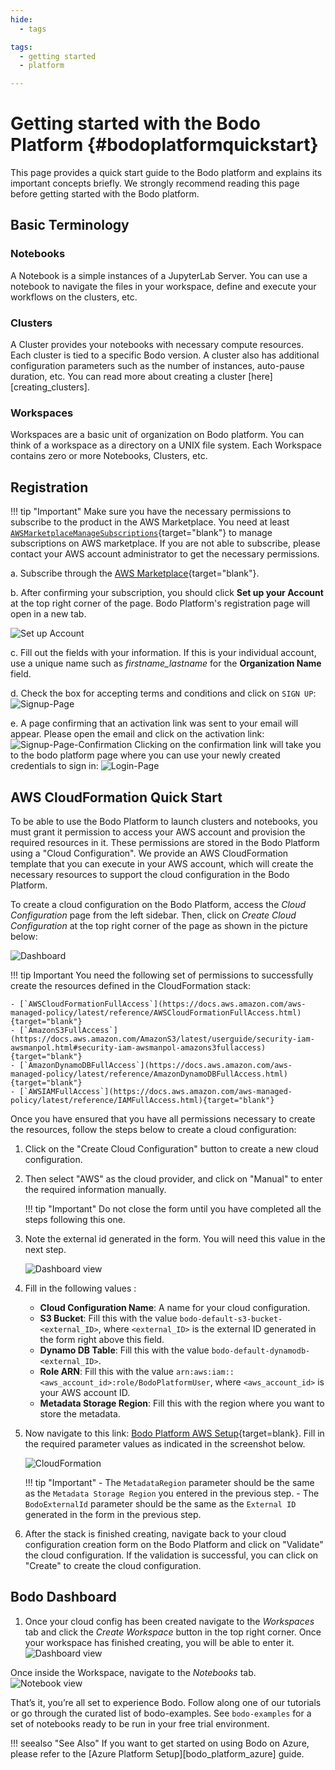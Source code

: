 ```yaml
---
hide:
  - tags

tags:
  - getting started
  - platform

---
```


# Getting started with the Bodo Platform {#bodoplatformquickstart}


This page provides a quick start guide to the Bodo platform and explains its
important concepts briefly. We strongly recommend reading this page
before getting started with the Bodo platform.

## Basic Terminology

###  **Notebooks**

  A Notebook is a simple instances of a JupyterLab Server. You can use
  a notebook to navigate the files in your workspace, define and execute
  your workflows on the clusters, etc.


### **Clusters**

  A Cluster provides your notebooks with necessary compute resources.
  Each cluster is tied to a specific Bodo version. A cluster also has
  additional configuration parameters such as the number of instances,
  auto-pause duration, etc. You can read more about creating a cluster [here][creating_clusters].

### **Workspaces**

  Workspaces are a basic unit of organization on Bodo platform. You can
  think of a workspace as a directory on a UNIX file system. Each Workspace
  contains zero or more Notebooks, Clusters, etc.


## Registration

!!! tip "Important"
    Make sure you have the necessary permissions to subscribe to the product in the AWS Marketplace. You need at least [`AWSMarketplaceManageSubscriptions`](https://docs.aws.amazon.com/marketplace/latest/buyerguide/buyer-iam-users-groups-policies.html#buyer-iam-builtin-policies){target="blank"} to manage subscriptions on AWS marketplace. If you are not able to subscribe, please contact your AWS account administrator to get the necessary permissions.

a.  Subscribe through the [AWS Marketplace](https://aws.amazon.com/marketplace/pp/B08NY29SMQ){target="blank"}.

b.  After confirming your subscription, you should click **Set up your Account** at the top right corner of the page. Bodo Platform's registration page will open in a new tab.

![Set up Account](../platform_onboarding_screenshots/set-up-account.png#center)


c.  Fill out the fields with your information. If this is your
    individual account, use a unique name such as
    *firstname_lastname* for the **Organization Name**
    field.

d.  Check the box for accepting terms and conditions and click on
    `SIGN UP`:
    ![Signup-Page](../platform_onboarding_screenshots/signup.png#center)

e.  A page confirming that an activation link was sent to your email
    will appear. Please open the email and click on the activation link:
    ![Signup-Page-Confirmation](../platform_onboarding_screenshots/signup-conf.png#center)
    Clicking on the confirmation link will take you to the bodo platform
    page where you can use your newly created credentials to sign in:
    ![Login-Page](../platform_onboarding_screenshots/login.png#center)


## AWS CloudFormation Quick Start

To be able to use the Bodo Platform to launch clusters and notebooks,
you must grant it permission to access your AWS account and provision
the required resources in it. These permissions are stored in the Bodo Platform using a "Cloud Configuration". We provide an AWS CloudFormation template that you can execute in your AWS account, which will create the necessary resources to support the cloud configuration in the Bodo Platform.

To create a cloud configuration on the Bodo Platform, access the *Cloud Configuration* page from the left sidebar. Then, click on *Create Cloud Configuration* at the top right corner of the page as shown in the picture below:

![Dashboard](../platform_onboarding_screenshots/dashboard.gif#center)


!!! tip Important
    You need the following set of permissions to successfully create the resources defined in the CloudFormation stack:

    - [`AWSCloudFormationFullAccess`](https://docs.aws.amazon.com/aws-managed-policy/latest/reference/AWSCloudFormationFullAccess.html){target="blank"}
    - [`AmazonS3FullAccess`](https://docs.aws.amazon.com/AmazonS3/latest/userguide/security-iam-awsmanpol.html#security-iam-awsmanpol-amazons3fullaccess){target="blank"}
    - [`AmazonDynamoDBFullAccess`](https://docs.aws.amazon.com/aws-managed-policy/latest/reference/AmazonDynamoDBFullAccess.html){target="blank"}
    - [`AWSIAMFullAccess`](https://docs.aws.amazon.com/aws-managed-policy/latest/reference/IAMFullAccess.html){target="blank"}

Once you have ensured that you have all permissions necessary to create the resources, follow the steps below to create a cloud configuration:

1. Click on the "Create Cloud Configuration" button to create a new cloud configuration.
2. Then select "AWS" as the cloud provider, and click on "Manual" to enter the required information manually.

    !!! tip "Important"
        Do not close the form until you have completed all the steps following this one.

2. Note the external id generated in the form. You will need this value in the next step.
    
    ![Dashboard view](../platform_onboarding_screenshots/external_id.png#center)

3. Fill in the following values :
    - **Cloud Configuration Name**: A name for your cloud configuration.
    - **S3 Bucket**: Fill this with the value `bodo-default-s3-bucket-<external_ID>`, where `<external_ID>` is the external ID generated in the form right above this field.
    - **Dynamo DB Table**: Fill this with the value `bodo-default-dynamodb-<external_ID>`. 
    - **Role ARN**: Fill this with the value `arn:aws:iam::<aws_account_id>:role/BodoPlatformUser`, where `<aws_account_id>` is your AWS account ID.
    - **Metadata Storage Region**: Fill this with the region where you want to store the metadata.
   
4. Now navigate to this link: [Bodo Platform AWS Setup](https://us-east-1.console.aws.amazon.com/cloudformation/home?region=us-east-1#/stacks/quickcreate?templateURL=https://platform-quickstart.s3.amazonaws.com/bodo_platform_default_quickstart.yml&stackName=bodo-default-stack&param_MetadataRegion=enter_your_metadata_region_here&param_BodoExternalId=enter_your_external_id_here){target=blank}. Fill in the required parameter values as indicated in the screenshot below.

    ![CloudFormation](../platform_onboarding_screenshots/cloudformation.png#center)

    !!! tip "Important" 
        - The `MetadataRegion` parameter should be the same as the `Metadata Storage Region` you entered in the previous step. 
        - The `BodoExternalId` parameter should be the same as the `External ID` generated in the form in the previous step.

5. After the stack is finished creating, navigate back to your cloud configuration creation form on the Bodo Platform and click on "Validate" the cloud configuration. If the validation is successful, you can click on "Create" to create the cloud configuration.


## Bodo Dashboard

1. Once your cloud config has been created navigate to the *Workspaces* tab and click the *Create Workspace* button in the
 top right corner. Once your workspace has finished creating, you will be able to enter it.
 ![Dashboard view](../quick_start_screenshots/dashboard.png#center)

  Once inside the Workspace, navigate to the *Notebooks* tab.
   ![Notebook view](../quick_start_screenshots/notebook.png#center)


That’s it, you’re all set to experience Bodo. Follow along one of our tutorials or go through the curated list of bodo-examples.
 See `bodo-examples` for a set of notebooks ready to be run in your free trial environment.

!!! seealso "See Also"
    If you want to get started on using Bodo on Azure, please refer to the [Azure Platform Setup][bodo_platform_azure] guide.

